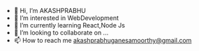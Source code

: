 - 👋 Hi, I’m AKASHPRABHU
- 👀 I’m interested in WebDevelopment
- 🌱 I’m currently learning React,Node Js
- 💞️ I’m looking to collaborate on ...
- 📫 How to reach me akashprabhuganesamoorthy@gmail.com

<!---
PRABHUAKASH/PRABHUAKASH is a ✨ special ✨ repository because its `README.md` (this file) appears on your GitHub profile.
You can click the Preview link to take a look at your changes.
--->
